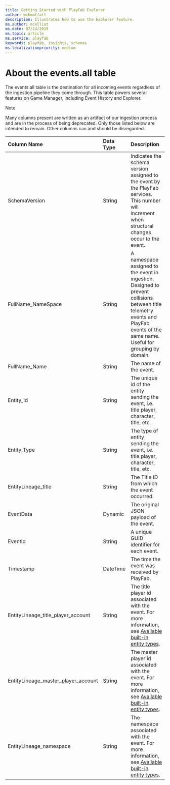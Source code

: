```yaml
---
title: Getting Started with PlayFab Explorer
author: mckmoffatt
description: Illustrates how to use the Explorer feature.
ms.author: mcelliot
ms.date: 07/24/2019
ms.topic: article
ms.service: playfab
keywords: playfab, insights, schemas
ms.localizationpriority: medium
---
```


# About the events.all table

The events.all table is the destination for all incoming events regardless of the ingestion pipeline they come through. This table powers several features on Game Manager, including Event History and Explorer.

> [!NOTE]
> Many columns present are written as an artifact of our ingestion process and are in the process of being deprecated. Only those listed below are intended to remain. Other columns can and should be disregarded.

| Column Name                           | Data Type   | Description                                                                       |
| :-------------                        | :---------- | :-----------                                                                      |
| SchemaVersion                         | String      | Indicates the schema version assigned to the event by the PlayFab services. This number will increment when structural changes occur to the event.|
| FullName_NameSpace                    | String      | A namespace assigned to the event in ingestion. Designed to prevent collisions between title telemetry events and PlayFab events of the same name. Useful for grouping by domain. |
| FullName_Name                         | String      | The name of the event. |
| Entity_Id                             | String      | The unique id of the entity sending the event, i.e. title player, character, title, etc.|
| Entity_Type                           | String      | The type of entity sending the event, i.e. title player, character, title, etc. |
| EntityLineage_title                   | String      | The Title ID from which the event occurred. |
| EventData                             | Dynamic     | The original JSON payload of the event. |
| EventId                               | String      | A unique GUID identifier for each event. |
| Timestamp                             | DateTime    | The time the event was received by PlayFab. |
| EntityLineage_title_player_account    | String      | The title player id associated with the event. For more information, see [Available built-in entity types](../../data/entities/available-built-in-entity-types.md). |
| EntityLineage_master_player_account   | String      | The master player id associated with the event. For more information, see [Available built-in entity types](../../data/entities/available-built-in-entity-types.md). |
| EntityLineage_namespace               | String      | The namespace associated with the event. For more information, see [Available built-in entity types](../../data/entities/available-built-in-entity-types.md). |

